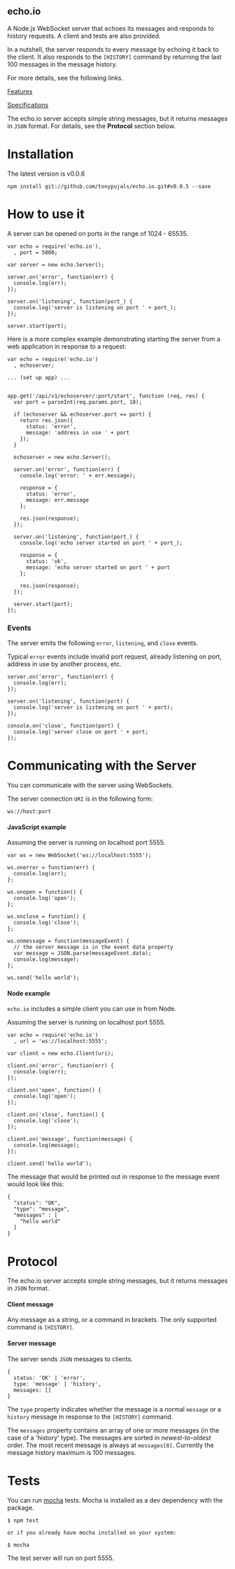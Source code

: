 echo.io
-------

A Node.js WebSocket server that echoes its messages and responds to history requests. A client and tests are also provided.

In a nutshell, the server responds to every message by echoing it back to the client. It also responds to the `[HISTORY]` command by returning the last 100 messages in the message history.

For more details, see the following links.

[Features](https://github.com/tonypujals/echo.io/issues/milestones?state=closed)

[Specifications](https://github.com/tonypujals/echo.io/wiki/Specifications)

The echo.io server accepts simple string messages, but it returns messages in `JSON` format.  For details, see the **Protocol** section below.

Installation
============

The latest version is v0.0.6

    npm install git://github.com/tonypujals/echo.io.git#v0.0.5 --save



How to use it
=============

A server can be opened on ports in the range of 1024 - 65535.


```
var echo = require('echo.io'),
  , port = 5000;
  
var server = new echo.Server();

server.on('error', function(err) {
  console.log(err);
});

server.on('listening', function(port_) {
  console.log('server is listening on port ' + port_);
});

server.start(port);
```

Here is a more complex example demonstrating starting the server from a web application in response to a request:

```
var echo = require('echo.io')
  , echoserver;
  
... (set up app) ...


app.get('/api/v1/echoserver/:port/start', function (req, res) {
  var port = parseInt(req.params.port, 10);
   
  if (echoserver && echoserver.port == port) {
    return res.json({
      status: 'error',
      message: 'address in use ' + port
    });
  }

  echoserver = new echo.Server();

  server.on('error', function(err) {
    console.log('error: ' + err.message);
      
    response = {
      status: 'error',
      message: err.message
    };
    
    res.json(response);
  });

  server.on('listening', function(port_) {
    console.log('echo server started on port ' + port_);
      
    response = {
      status: 'ok',
      message: 'echo server started on port ' + port
    };
    
    res.json(response);
  });

  server.start(port);
});
```

### Events

The server emits the following `error`, `listening`, and `close` events.
 
Typical `error` events include invalid port request, already listening on port, address in use by another process, etc.

 
```
server.on('error', function(err) {
  console.log(err);
});

server.on('listening', function(port) {
  console.log('server is listening on port ' + port);
});

console.on('close', function(port) {
  console.log('server close on port ' + port;
});

```

Communicating with the Server
=============================

You can communicate with the server using WebSockets.

The server connection `URI` is in the following form:

    ws://host:port


#### JavaScript example

Assuming the server is running on localhost port 5555.

```
var ws = new WebSocket('ws://localhost:5555');

ws.onerror = function(err) {
  console.log(err);
};

ws.onopen = function() {
  console.log('open');
};

ws.onclose = function() {
  console.log('close');
};

ws.onmessage = function(messageEvent) {
  // the server message is in the event data property
  var message = JSON.parse(messageEvent.data);
  console.log(message);
};

ws.send('hello world');

```

#### Node example
`echo.io` includes a simple client you can use in from Node.

Assuming the server is running on localhost port 5555.

```
var echo = require('echo.io')
  , url = 'ws://localhost:5555';

var client = new echo.Client(uri);

client.on('error', function(err) {
  console.log(err);
});

client.on('open', function() {
  console.log('open');
});

client.on('close', function() {
  console.log('close');
});

client.on('message', function(message) {
  console.log(message);
});

client.send('hello world');
```

The message that would be printed out in response to the message event would look like this:

```
{
  "status": "OK",
  "type": "message",
  "messages" : [
    "hello world"
  ]
}
```

Protocol
========
The echo.io server accepts simple string messages, but it returns messages in `JSON` format.

#### Client message

Any message as a string, or a command in brackets. The only supported command is `[HISTORY]`.

#### Server message

The server sends `JSON` messages to clients.

```
{
  status: 'OK' | 'error',
  type: 'message' | 'history',
  messages: []
}
```

The `type` property indicates whether the message is a normal `message` or a `history` message in response to the `[HISTORY]` command.

The `messages` property contains an array of one or more messages (in the case of a 'history' type). The messages are sorted in *newest-to-oldest* order. The most recent message is always at `messages[0]`. Currently the message history maximum is 100 messages.


Tests
=====

You can run [mocha](http://visionmedia.github.io/mocha/) tests. Mocha is installed as a dev dependency with the package.

```
$ npm test

or if you already have mocha installed on your system:

$ mocha
```

The test server will run on port 5555.
